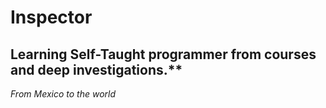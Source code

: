 
# Inspector 
## Learning Self-Taught programmer from courses and deep investigations.**

*From Mexico to the world*
